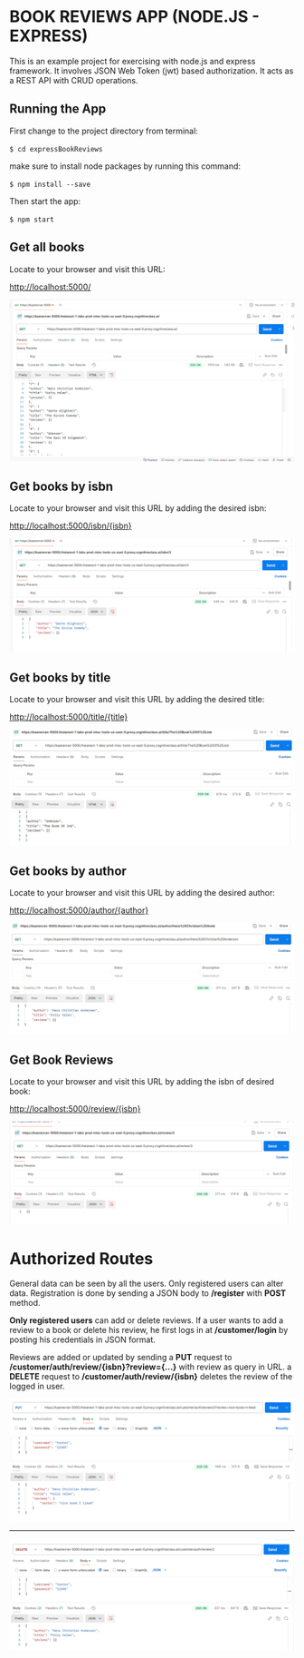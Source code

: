 # BOOK REVIEWS APP (NODE.JS - EXPRESS)
This is an example project for exercising with node.js and express framework. It involves JSON Web Token (jwt) based authorization. It acts as a REST API with CRUD operations.

## Running the App
First change to the project directory from terminal:

`$ cd expressBookReviews`

make sure to install node packages by running this command:

`$ npm install --save`

Then start the app:

`$ npm start`

## Get all books
Locate to your browser and visit this URL:

[http://localhost:5000/]()

![Books](https://github.com/kemechial/expressBookReviews/blob/main/1-getallbooks.png)

## Get books by isbn

Locate to your browser and visit this URL by adding the desired isbn:

[http://localhost:5000/isbn/{isbn}]()


![ISBN](https://github.com/kemechial/expressBookReviews/blob/main/2-gedetailsISBN.png)

## Get books by title

Locate to your browser and visit this URL by adding the desired title:

[http://localhost:5000/title/{title}]()


![Title](https://github.com/kemechial/expressBookReviews/blob/main/4-getbooksbytitle.png)

## Get books by author

Locate to your browser and visit this URL by adding the desired author:

[http://localhost:5000/author/{author}]()

![Author](https://github.com/kemechial/expressBookReviews/blob/main/3-getbooksbyauthor.png)

## Get Book Reviews

Locate to your browser and visit this URL by adding the isbn of desired book:

[http://localhost:5000/review/{isbn}]()


![Reviews](https://github.com/kemechial/expressBookReviews/blob/main/5-getbookreview.png)

# Authorized Routes

General data can be seen by all the users. Only registered users can alter data. Registration is done by sending a JSON body to **/register** with **POST** method. 

**Only registered users** can add or delete reviews. If a user wants to add a review to a book or delete his review, he first logs in at **/customer/login** by posting his credentials in JSON format.

Reviews are added or updated by sending a **PUT** request to **/customer/auth/review/{isbn}?review={...}** with review as query in URL. a **DELETE** request to **/customer/auth/review/{isbn}** deletes the review of the logged in user.


![Add Review](https://github.com/kemechial/expressBookReviews/blob/main/8-reviewadded.png)

---

![Delete Review](https://github.com/kemechial/expressBookReviews/blob/main/9-deletereview.png)






